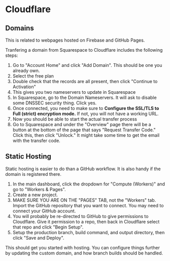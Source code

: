 # Cloudflare

## Domains

This is related to webpages hosted on Firebase and GitHub Pages. 

Tranfering a domain from Squarespace to Cloudflare includes the following steps:

1. Go to "Account Home" and click "Add Domain". This should be one you already own.
2. Select the free plan
3. Double check that the records are all present, then click "Continue to Activation"
4. This gives you two nameservers to update in Squarespace
5. In Squarespace, go to the Domain Nameservers. It will ask to disable some DNSSEC security thing. Click yes.
6. Once connected, you need to make sure to **Configure the SSL/TLS to Full (strict) encryption mode.** If not, you will not have a working URL.
7. Now you should be able to start the actual transfer process
8. Go to Squarespace and under the "Overview" page there will be a button at the bottom of the page that says "Request Transfer Code." Click this, then click "Unlock." It might take some time to get the email with the transfer code.

## Static Hosting

Static hosting is easier to do than a GitHub workflow. It is also handy if the domain is registered there.

1. In the main dashboard, click the dropdown for "Compute (Workers)" and go to "Workers & Pages".
2. Create a new project.
3. MAKE SURE YOU ARE ON THE "PAGES" TAB, not the "Workers" tab. Import the GitHub repository that you want to connect. You may need to connect your GitHub account.
4. You will probably be re-directed to GitHub to give permissions to Cloudflare. Give it permission to a repo, then back in Cloudflare select that repo and click "Begin Setup".
5. Setup the production branch, build command, and output directory, then click "Save and Deploy".

This should get you started with hosting. You can configure things further by updating the custom domain, and how branch builds should be handled.